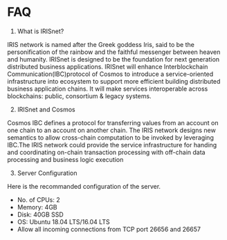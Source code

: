 # FAQ

1. What is IRISnet?

IRIS network is named after the Greek goddess Iris, said to be the personification of the rainbow and the faithful messenger between heaven and humanity. IRISnet is designed to be the foundation for next generation distributed business applications. IRISnet will enhance Interblockchain Communication(IBC)protocol of Cosmos to introduce a service-oriented infrastructure into ecosystem to support more efficient building distributed business application chains. It will make services interoperable across blockchains: public, consortium & legacy systems.

2. IRISnet and Cosmos

Cosmos IBC defines a protocol for transferring values from an account on one chain to an account on another chain. The IRIS network designs new semantics to allow cross-chain computation to be invoked by leveraging IBC.The IRIS network could provide the service infrastructure for handing and coordinating on-chain transaction processing with off-chain data processing and business logic execution


3. Server Configuration

Here is the recommanded configuration of the server.
* No. of CPUs: 2
* Memory: 4GB
* Disk: 40GB SSD
* OS: Ubuntu 18.04 LTS/16.04 LTS
* Allow all incoming connections from TCP port 26656 and 26657


